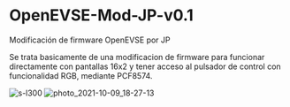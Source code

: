 # OpenEVSE-Mod-JP-v0.1
Modificación de firmware OpenEVSE por JP

Se trata basicamente de una modificacion de firmware para funcionar directamente con pantallas 16x2
y tener acceso al pulsador de control con funcionalidad RGB, mediante PCF8574.

![s-l300](https://user-images.githubusercontent.com/57109354/136666539-bf563818-d1ad-4cef-8796-542270242dc5.jpg)
![photo_2021-10-09_18-27-13](https://user-images.githubusercontent.com/57109354/136666601-5f31c831-48d2-49f1-a60b-37f9b90f2f65.jpg)

